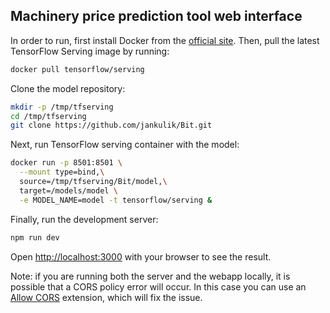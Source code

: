## Machinery price prediction tool web interface

In order to run, first install Docker from the [official site](https://docs.docker.com/get-docker/). Then, pull the latest TensorFlow Serving image by running:

```bash
docker pull tensorflow/serving
```

Clone the model repository:

```bash
mkdir -p /tmp/tfserving
cd /tmp/tfserving
git clone https://github.com/jankulik/Bit.git
```

Next, run TensorFlow serving container with the model:

```bash
docker run -p 8501:8501 \
  --mount type=bind,\
  source=/tmp/tfserving/Bit/model,\
  target=/models/model \
  -e MODEL_NAME=model -t tensorflow/serving &
```

Finally, run the development server:

```bash
npm run dev
```

Open [http://localhost:3000](http://localhost:3000) with your browser to see the result.

Note: if you are running both the server and the webapp locally, it is possible that a CORS policy error will occur. In this case you can use an [Allow CORS](https://chrome.google.com/webstore/detail/allow-cors-access-control/lhobafahddgcelffkeicbaginigeejlf?hl=en) extension, which will fix the issue.